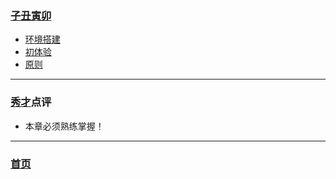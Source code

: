 ### [子丑寅卯](./子丑寅卯 "子丑寅卯") ###
- [环境搭建](./子丑寅卯/环境搭建.md "环境搭建")
- [初体验](./子丑寅卯/初体验.md "初体验")
- [原则](./子丑寅卯/原则.md "原则")

---
### [秀才](http://zhouguoqiang.cn/ "作者")点评 ###
- 本章必须熟练掌握！

---
### [首页](../Python半深入讲义.md "首页") ###